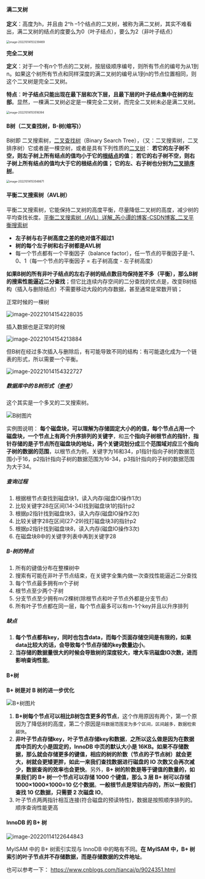 #### 满二叉树

**定义**：高度为h，并且由 2^h –1个结点的二叉树，被称为满二叉树，其实不难看出，满二叉树的结点的度要么为0（叶子结点），要么为2（非叶子结点）

<img src="media/images/image-20221014153239469.png" alt="image-20221014153239469" style="zoom:50%;" />

**完全二叉树**

**定义**：对于一个有n个节点的二叉树，按层级顺序编号，则所有节点的编号为从1到n。如果这个树所有节点和同样深度的满二叉树的编号从1到n的节点位置相同，则这个二叉树是完全二叉树。

**特点**：**叶子结点只能出现在最下层和次下层，且最下层的叶子结点集中在树的左部**。显然，一棵满二叉树必定是一棵完全二叉树，而完全二叉树未必是满二叉树。

<img src="media/images/image-20221014153516394.png" alt="image-20221014153516394" style="zoom:50%;" />



#### B树（二叉查找树，B-树(缩写)）

B树即 二叉搜索树，[二叉查找树](https://baike.baidu.com/item/二叉查找树/7077965)（Binary Search Tree），（又：二叉搜索树，二叉排序树）它或者是一棵空树，或者是具有下列性质的[二叉树](https://baike.baidu.com/item/二叉树/1602879)： **若它的左子树不空，则左子树上所有结点的值均小于它的[根结点](https://baike.baidu.com/item/根结点/9795570)的值**； **若它的右子树不空，则右子树上所有结点的值均大于它的根结点的值； 它的左、右子树也分别为[二叉排序树](https://baike.baidu.com/item/二叉排序树/10905079)**。

<img src="media/images/image-20221014153548671.png" alt="image-20221014153548671" style="zoom:50%;" />

#### 平衡二叉搜索树（AVL树）

平衡二叉搜索树，它能保持二叉树的高度平衡，尽量降低二叉树的高度，减少树的平均查找长度。[平衡二叉搜索树（AVL）详解_芮小谭的博客-CSDN博客_二叉平衡搜索树](https://blog.csdn.net/tanrui519521/article/details/80935348) 

- **左子树与右子树高度之差的绝对值不超过1**
- **树的每个左子树和右子树都是AVL树**
- 每一个节点都有一个平衡因子（balance factor），任一节点的平衡因子是-1、0、1（每一个节点的平衡因子 = 右子树高度 - 左子树高度）

**如果B树的所有非叶子结点的左右子树的结点数目均保持差不多（平衡），那么B树的搜索性能逼近二分查找**；但它比连续内存空间的二分查找的优点是，改变B树结构（插入与删除结点）不需要移动大段的内存数据，甚至通常是常数开销；

正常时候的一棵树

![image-20221014154228035](media/images/image-20221014154228035.png)

插入数据也是正常的时候

![image-20221014154213884](media/images/image-20221014154213884.png)

但B树在经过多次插入与删除后，有可能导致不同的结构：有可能退化成为一个链表的形式，所以需要一个平衡。

![image-20221014154322727](media/images/image-20221014154322727.png)

##### 数据库中的 B树形式（[参考](https://blog.csdn.net/CSDN877425287/article/details/119843058)）

这个其实是一个多叉的二叉搜索树。

![B树图片](media/images/B树图片.png)

实例图说明：
**每个磁盘块，可以理解为存储固定大小的的值，每个节点占用一个磁盘块，一个节点上有两个升序排列的关键字**，和**三个指向子树根节点的指针**，**指针存储的是子节点所在磁盘块的地址，两个关键词划分成三个范围域对应三个指向子树的数据的范围**，以根节点为例，关键字为16和34，p1指针指向子树的数据范围小于16，p2指针指向子树的数据范围为16-34，p3指针指向的子树的数据范围为大于34。

##### 查询过程

1. 根据根节点查找到磁盘块1，读入内存(磁盘IO操作1次)
2. 比较关键字28在区间(14-34)找到磁盘块1的指针p2
3. 根据p2指针找到磁盘块3，读入内存(磁盘IO操作2次)
4. 比较关键字28在区间(27-29)找打磁盘块3的指针p2
5. 根据p2指针找到磁盘块8，读入内存(磁盘IO操作3次)
6. 在磁盘块8中的关键字列表中再到关键字28

##### **B-树的特点**

1. 所有的键值分布在整棵树中
2. 搜索有可能在非叶子节点结束，在关键字全集内做一次查找性能逼近二分查找
3. 每个节点最多拥有m个子树
4. 根节点至少两个子树
5. 分支节点至少拥有m/2棵树(除根节点和叶子节点外都是分支节点)
6. 所有叶子节点都在同一层，每个节点最多可以有m-1个key并且以升序排列

##### **缺点**

1. **每个节点都有key，同时也包含data，而每个页面存储空间是有限的，如果data比较大的话，会导致每个节点存储的key数量边小**。
2. **当存储的数据量很大的时候会导致树的深度较大，增大车讯磁盘IO次数，进而影响查询性能**。

#### B+树

**B+ 树是对 B 树的进一步优化**

![B+树图片](media/images/B+树图片.png)

1. **B+树每个节点可以相比B树包含更多的节点**，这个作用原因有两个，第一个原因为了降低树的高度，第二个原因是`将数据范围变为多个区间，区间越多，数据检索越快`。
2. **非叶子节点存储key，叶子节点存储key和数据**，**之所以这么做是因为在数据库中页的大小是固定的，InnoDB 中页的默认大小是 16KB。如果不存储数据，那么就会存储更多的键值，相应的树的阶数（节点的子节点树）就会更大，树就会更矮更胖，如此一来我们查找数据进行磁盘的 IO 次数又会再次减少，数据查询的效率也会更快**。另外，**B+ 树的阶数是等于键值的数量的，如果我们的 B+ 树一个节点可以存储 1000 个键值，那么 3 层 B+ 树可以存储 1000×1000×1000=10 亿个数据**。**一般根节点是常驻内存的，所以一般我们查找 10 亿数据，只需要 2 次磁盘 IO**。
3. 叶子节点两两指针相互连接(符合磁盘的预读特性)，数据是按照顺序排列的。顺序查询性能更高

#### InnoDB 的 B+ 树

![image-20220114122644843](media/images/image-20220114122644843.png)

MyISAM 中的 B+ 树索引实现与 InnoDB 中的略有不同。**在 MyISAM 中，B+ 树索引的叶子节点并不存储数据，而是存储数据的文件地址**。



也可以参考一下： https://www.cnblogs.com/tiancai/p/9024351.html 

